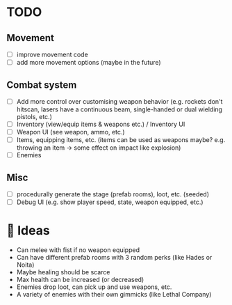 # TODO

## Movement
- [ ] improve movement code
- [ ] add more movement options (maybe in the future)

## Combat system
- [ ] Add more control over customising weapon behavior (e.g. rockets don't hitscan, lasers have a continuous beam, single-handed or dual wielding pistols, etc.)
- [ ] Inventory (view/equip items & weapons etc.) / Inventory UI
- [ ] Weapon UI (see weapon, ammo, etc.)
- [ ] Items, equipping items, etc. (items can be used as weapons maybe? e.g. throwing an item -> some effect on impact like explosion)
- [ ] Enemies

## Misc
- [ ] procedurally generate the stage (prefab rooms), loot, etc. (seeded)
- [ ] Debug UI (e.g. show player speed, state, weapon equipped, etc.)

# 💩 Ideas
- Can melee with fist if no weapon equipped
- Can have different prefab rooms with 3 random perks (like Hades or Noita)
- Maybe healing should be scarce
- Max health can be increased (or decreased)
- Enemies drop loot, can pick up and use weapons, etc.
- A variety of enemies with their own gimmicks (like Lethal Company)